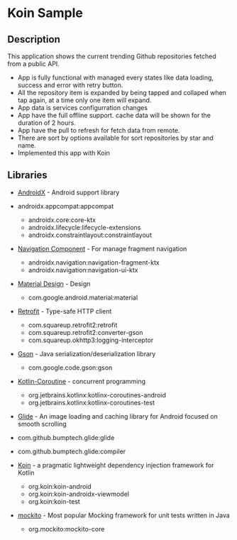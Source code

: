 # Koin Sample

## Description

This application shows the current trending Github repositories fetched from a public API. 

* App is fully functional with managed every states like data loading, success and error with retry button.
* All the repository item is expanded by being tapped and collaped when tap again, at a time only one item will expand.
* App data is services configurration changes
* App have the full offline support. cache data will be shown for the duration of 2 hours.
* App have the pull to refresh for fetch data from remote.
* There are sort by options available for sort repositories by star and name.
* Implemented this app with Koin



## Libraries

* [AndroidX](https://developer.android.com/jetpack/androidx/migrate) - Android support library
* androidx.appcompat:appcompat
  * androidx.core:core-ktx
  * androidx.lifecycle:lifecycle-extensions
  * androidx.constraintlayout:constraintlayout


* [Navigation Component](https://developer.android.com/jetpack/androidx/releases/navigation) - For manage fragment navigation
  * androidx.navigation:navigation-fragment-ktx
  * androidx.navigation:navigation-ui-ktx

* [Material Design](https://material.io/develop/android/docs/getting-started/) - Design
  * com.google.android.material:material 

* [Retrofit](https://github.com/square/retrofit) - Type-safe HTTP client
  * com.squareup.retrofit2:retrofit
  * com.squareup.retrofit2:converter-gson
  * com.squareup.okhttp3:logging-interceptor

* [Gson](https://github.com/google/gson) - Java serialization/deserialization library
  * com.google.code.gson:gson

* [Kotlin-Coroutine](https://github.com/Kotlin/kotlinx.coroutines) - concurrent programming
  * org.jetbrains.kotlinx:kotlinx-coroutines-android
  * org.jetbrains.kotlinx:kotlinx-coroutines-test

*  [Glide](https://github.com/bumptech/glide) - An image loading and caching library for Android focused on smooth scrolling 
  * com.github.bumptech.glide:glide
  * com.github.bumptech.glide:compiler

* [Koin](https://github.com/InsertKoinIO/koin) - a pragmatic lightweight dependency injection framework for Kotlin
  * org.koin:koin-android
  * org.koin:koin-androidx-viewmodel
  * org.koin:koin-test

* [mockito](https://github.com/mockito/mockito) - Most popular Mocking framework for unit tests written in Java
  * org.mockito:mockito-core